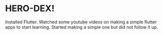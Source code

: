 # HERO-DEX!

Installed Flutter. Watched some youtube videos on making a simple flutter apps to start learning. Started making a simple one but did not follow it up. 